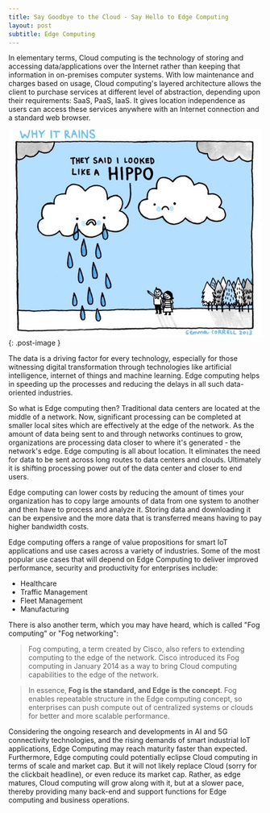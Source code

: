 ```yaml
---
title: Say Goodbye to the Cloud - Say Hello to Edge Computing
layout: post
subtitle: Edge Computing
---
```

In elementary terms, Cloud computing is the technology of storing and accessing data/applications over the Internet rather than keeping that information in on-premises computer systems. With low maintenance and charges based on usage, Cloud computing's layered architecture allows the client to purchase services at different level of abstraction, depending upon their requirements: SaaS, PaaS, IaaS. It gives location independence as users can access these services anywhere with an Internet connection and a standard web browser.

![crying-cloud](/images/2019-02-13-edge-computing.jpg){: .post-image }

The data is a driving factor for every technology, especially for those witnessing digital transformation through technologies like artificial intelligence, internet of things and machine learning. Edge computing helps in speeding up the processes and reducing the delays in all such data-oriented industries.

So what is Edge computing then? Traditional data centers are located at the middle of a network. Now, significant processing can be completed at smaller local sites which are effectively at the edge of the network. As the amount of data being sent to and through networks continues to grow, organizations are processing data closer to where it's generated - the network's edge. Edge computing is all about location. It eliminates the need for data to be sent across long routes to data centers and clouds. Ultimately it is shifting processing power out of the data center and closer to end users.

Edge computing can lower costs by reducing the amount of times your organization has to copy large amounts of data from one system to another and then have to process and analyze it. Storing data and downloading it can be expensive and the more data that is transferred means having to pay higher bandwidth costs.

Edge computing offers a range of value propositions for smart IoT applications and use cases across a variety of industries. Some of the most popular use cases that will depend on Edge Computing to deliver improved performance, security and productivity for enterprises include:

* Healthcare
* Traffic Management
* Fleet Management
* Manufacturing

There is also another term, which you may have heard, which is called "Fog computing" or "Fog networking":

> Fog computing, a term created by Cisco, also refers to extending computing to the edge of the network. Cisco introduced its Fog computing in January 2014 as a way to bring Cloud computing capabilities to the edge of the network.

> In essence, **Fog is the standard, and Edge is the concept**. Fog enables repeatable structure in the Edge computing concept, so enterprises can push compute out of centralized systems or clouds for better and more scalable performance.

Considering the ongoing research and developments in AI and 5G connectivity technologies, and the rising demands of smart industrial IoT applications, Edge Computing may reach maturity faster than expected. Furthermore, Edge computing could potentially eclipse Cloud computing in terms of scale and market cap. But it will not likely replace Cloud (sorry for the clickbait headline), or even reduce its market cap. Rather, as edge matures, Cloud computing will grow along with it, but at a slower pace, thereby providing many back-end and support functions for Edge computing and business operations.
